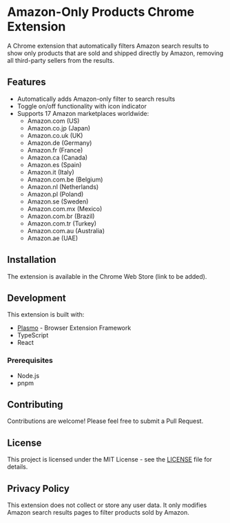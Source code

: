 # Amazon-Only Products Chrome Extension

A Chrome extension that automatically filters Amazon search results to show only products that are sold and shipped directly by Amazon, removing all third-party sellers from the results.

## Features

- Automatically adds Amazon-only filter to search results
- Toggle on/off functionality with icon indicator
- Supports 17 Amazon marketplaces worldwide:
  - Amazon.com (US)
  - Amazon.co.jp (Japan)
  - Amazon.co.uk (UK)
  - Amazon.de (Germany)
  - Amazon.fr (France)
  - Amazon.ca (Canada)
  - Amazon.es (Spain)
  - Amazon.it (Italy)
  - Amazon.com.be (Belgium)
  - Amazon.nl (Netherlands)
  - Amazon.pl (Poland)
  - Amazon.se (Sweden)
  - Amazon.com.mx (Mexico)
  - Amazon.com.br (Brazil)
  - Amazon.com.tr (Turkey)
  - Amazon.com.au (Australia)
  - Amazon.ae (UAE)

## Installation

The extension is available in the Chrome Web Store (link to be added).

## Development

This extension is built with:
- [Plasmo](https://www.plasmo.com/) - Browser Extension Framework
- TypeScript
- React

### Prerequisites

- Node.js
- pnpm

## Contributing

Contributions are welcome! Please feel free to submit a Pull Request.

## License

This project is licensed under the MIT License - see the [LICENSE](LICENSE) file for details.

## Privacy Policy

This extension does not collect or store any user data. It only modifies Amazon search results pages to filter products sold by Amazon.